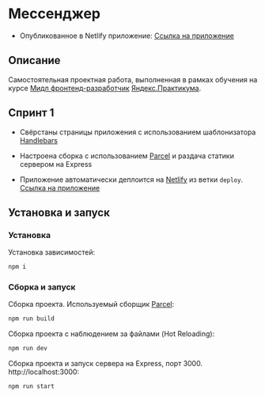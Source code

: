 # Мессенджер

* Опубликованное в Netlify приложение: [Ссылка на приложение](https://famous-sherbet-f653e5.netlify.app)

## Описание

Самостоятельная проектная работа, выполненная в рамках обучения на курсе [Мидл фронтенд-разработчик](https://praktikum.yandex.ru/middle-frontend/)  [Яндекс.Практикума](https://praktikum.yandex.ru).

## Спринт 1

* Свёрстаны  страницы приложения с использованием шаблонизатора [Handlebars](https://handlebarsjs.com/)

* Настроена сборка с использованием [Parcel](https://parceljs.org/) и раздача статики сервером на Express

* Приложение автоматически деплоится на [Netlify](https://www.netlify.com/) из ветки `deploy`. [Ссылка на приложение](https://famous-sherbet-f653e5.netlify.app)

## Установка и запуск

### Установка

Установка зависимостей:

```bash
npm i
```

### Сборка и запуск

Сборка проекта. Используемый сборщик [Parcel](https://parceljs.org/):

```bash
npm run build
```

Сборка проекта с наблюдением за файлами (Hot Reloading):

```bash
npm run dev
```

Сборка проекта и запуск сервера на Express, порт 3000. http://localhost:3000:

```bash
npm run start
```
